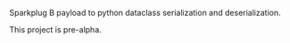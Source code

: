Sparkplug B payload to python dataclass serialization and deserialization.

This project is pre-alpha.
